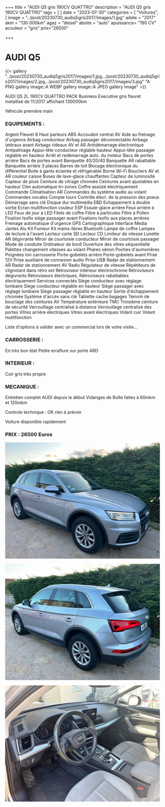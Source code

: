 +++
title = "AUDI Q5 gris 190CV QUATTRO"
description = "AUDI Q5 gris 190CV QUATTRO"
tags = [
]
date = "2023-07-30"
categories = [
    "Voitures",
]
image = "../post/20230730_audiq5gris2017/images/1.jpg"
adate = "2017"
akm = "130 000km"
agaz = "diesel"
aboite = "auto"
apuissance= "190 CV"
acouleur = "gris"
prix="26500"

+++

# AUDI Q5

{{< gallery "../post/20230730_audiq5gris2017/images/1.jpg,../post/20230730_audiq5gris2017/images/2.jpg,../post/20230730_audiq5gris2017/images/3.jpg" "A PNG gallery image::A WEBP gallery image::A JPEG gallery image" >}}


AUDI Q5 2L 190CV QUATTRO PACK Business Executive gris fleuret metallisé de 11/2017 affichant 130000km

Véhicule première main

### EQUIPEMENTS :

Argent Fleuret
8 Haut parleurs
ABS
Accoudoir central AV
Aide au freinage d'urgence
Airbag conducteur
Airbag passager déconnectable
Airbags latéraux avant
Airbags rideaux AV et AR
Antidémarrage électronique
Antipatinage
Appui-tête conducteur réglable hauteur
Appui-tête passager réglable en hauteur
Arrêt et redémarrage auto. du moteur
Bacs de portes arrière
Bacs de portes avant
Banquette 40/20/40
Banquette AR rabattable
Banquette arrière 3 places
Barres de toit
Blocage électronique du différentiel
Boite à gants éclairée et réfrigérable
Borne Wi-Fi
Boucliers AV et AR couleur caisse
Buses de lave-glace chauffantes
Capteur de luminosité
Capteur de pluie
Ceinture de vitrage chromée
Ceintures avant ajustables en hauteur
Clim automatique tri-zones
Coffre assisté électriquement
Commande Climatisation AR
Commandes du système audio au volant
Commandes vocales
Compte tours
Contrôle élect. de la pression des pneus
Démarrage sans clé
Disque dur multimédia EBD
Echappement à double sortie
Ecran multifonction couleur
ESP
Essuie-glace arrière
Feux arrière à LED
Feux de jour à LED
Filets de coffre
Filtre à particules
Filtre à Pollen
Fixation Isofix siège passager avant
Fixations Isofix aux places arrières
Freinage automatique d'urgence
GPS Cartographique
Interface Media
Jantes Alu
Kit Fumeur
Kit mains-libres Bluetooth
Lampe de coffre
Lampes de lecture à l'avant
Lecteur carte SD
Lecteur CD
Limiteur de vitesse
Lunette AR dégivrante
Miroir de courtoisie conducteur
Miroir de courtoisie passager
Mode de conduite
Ordinateur de bord
Ouverture des vitres séquentielle
Palettes changement vitesses au volant
Phares xénon
Poches d'aumonières
Poignées ton carrosserie
Porte-gobelets arrière
Porte-gobelets avant
Prise 12V
Prise auxiliaire de connexion audio
Prise USB
Radar de stationnement AR
Radar de stationnement AV
Radio
Régulateur de vitesse
Répétiteurs de clignotant dans rétro ext
Rétroviseur intérieur électrochrome
Rétroviseurs dégivrants
Rétroviseurs électriques,
Rétroviseurs rabattables électriquement
Services connectés
Siège conducteur avec réglage lombaire
Siège conducteur réglable en hauteur
Siège passager avec réglage lombaire
Siège passager réglable en hauteur
Sortie d'échappement chromée
Système d'accès sans clé
Tablette cache bagages
Témoin de bouclage des ceintures AV
Température extérieure
TMC
Troisième ceinture de sécurité
Verrouillage centralisé à distance
Verrouillage centralisé des portes
Vitres arrière électriques
Vitres avant électriques
Volant cuir
Volant multifonction

Liste d'options à valider avec un commercial lors de votre visite...


### CARROSSERIE :
En très bon état 
Petite erraflure sur porte ARD

### INTERIEUR :
Cuir gris très propre

### MECANIQUE :
Entretien complet AUDI depuis le début
Vidanges de Boîte faites à 60mkm et 120mkm


Controle technique : OK
rien à prévoir


Voiture disponible rapidement


### PRIX : 26500 Euros


<!-- more -->


![](images/1.jpg)

![](images/2.jpg)

![](images/3.jpg)

